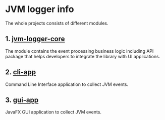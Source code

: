 # JVM logger info

The whole projects consists of different modules. <br>
## 1. [jvm-logger-core](https://github.com/fedor-f/jvm-logger/tree/main/jvm-logger-core)
The module contains the event processing business logic including API package that helps developers to integrate the library with UI applications.
## 2. [cli-app](https://github.com/fedor-f/jvm-logger/tree/main/cli-app)
Command Line Interface application to collect JVM events.
## 3. [gui-app](https://github.com/fedor-f/jvm-logger/tree/main/gui-app)
JavaFX GUI application to collect JVM events.
